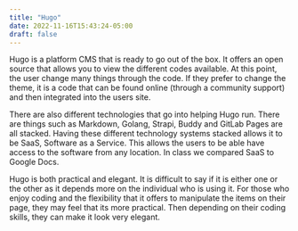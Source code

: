 ```yaml
---
title: "Hugo"
date: 2022-11-16T15:43:24-05:00
draft: false
---
```

Hugo is a platform CMS that is ready to go out of the box.  It offers an open source that allows you to view the different codes available.  At this point, the user change many things through the code.  If they prefer to change the theme, it is a code that can be found online (through a community support)  and then integrated into the users site.  

There are also different technologies that go into helping Hugo run.  There are things such as Markdown, Golang, Strapi, Buddy and GitLab Pages are all stacked.  Having these different technology systems stacked allows it to be SaaS, Software as a Service.  This allows the users to be able have access to the software from any location.  In class we compared SaaS to Google Docs.  

Hugo is both practical and elegant.  It is difficult to say if it is either one or the other as it depends more on the individual who is using it.  For those who enjoy coding and the flexibility that it offers to manipulate the items on their page, they may feel that its more practical.  Then depending on their coding skills, they can make it look very elegant.   



